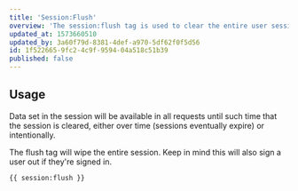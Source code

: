 ```yaml
---
title: 'Session:Flush'
overview: 'The session:flush tag is used to clear the entire user session.'
updated_at: 1573660510
updated_by: 3a60f79d-8381-4def-a970-5df62f0f5d56
id: 1f522665-9fc2-4c9f-9594-04a518c51b39
published: false
---
```

## Usage

Data set in the session will be available in all requests until such time that the session is cleared, either over time (sessions eventually expire) or intentionally.

The flush tag will wipe the entire session. Keep in mind this will also sign a user out if they're signed in.

```
{{ session:flush }}
```
